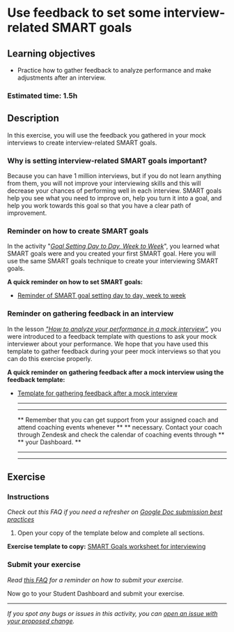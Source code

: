 # Use feedback to set some interview-related SMART goals

## Learning objectives

- Practice how to gather feedback to analyze performance and make adjustments after an interview.

### **Estimated time**: 1.5h

## Description

In this exercise, you will use the feedback you gathered in your mock interviews to create interview-related SMART goals.

### Why is setting interview-related SMART goals important?

Because you can have 1 million interviews, but if you do not learn anything from them, you will not improve your interviewing skills and this will decrease your chances of performing well in each interview. SMART goals help you see what you need to improve on, help you turn it into a goal, and help you work towards this goal so that you have a clear path of improvement.

### Reminder on how to create SMART goals

In the activity "[*Goal Setting Day to Day, Week to Week*](https://github.com/microverseinc/curriculum-professional-skills/blob/main/becoming-a-remote-professional/goal-setting-day-to-day-week-to-week.md)", you learned what SMART goals were and you created your first SMART goal. Here you will use the same SMART goals technique to create your interviewing SMART goals.

**A quick reminder on how to set SMART goals:**

- [Reminder of SMART goal setting day to day, week to week](https://github.com/microverseinc/curriculum-professional-skills/blob/main/becoming-a-remote-professional/goal-setting-day-to-day-week-to-week.md)

### Reminder on gathering feedback in an interview

In the lesson *["How to analyze your performance in a mock interview"](https://github.com/microverseinc/curriculum-professional-skills/blob/main/mock-interviews/how-to-analyze-your-performance-in-a-mock-interview.md),* you were introduced to a feedback template with questions to ask your mock interviewer about your performance. We hope that you have used this template to gather feedback during your peer mock interviews so that you can do this exercise properly.

**A quick reminder on** **gathering feedback after a mock interview using the feedback template:**

- [Template for gathering feedback after a mock interview](https://docs.google.com/document/d/1Sn8qSJxr1RHhsyCQo33XfpLeXOt_HTKbHo57mBCFs3k/edit#heading=h.jhld1jrenkcg)

     **************************************************************************************************************
     **                                                                                                          **
     **      Remember that you can get support from your assigned coach and attend coaching events whenever      **
     **      necessary. Contact your coach through Zendesk and check the calendar of coaching events through     **
     **      your Dashboard.                                                                                     **
     **                                                                                                          **
     **************************************************************************************************************



## Exercise

### Instructions

*Check out this FAQ if you need a refresher on [Google Doc submission best practices](https://microverse.zendesk.com/hc/en-us/articles/360063156813)*

1. Open your copy of the template below and complete all sections.

**Exercise template to copy:** [SMART Goals worksheet for interviewing](https://docs.google.com/document/d/1igXHJFCo1mu9-WUyeifmCurGXoQhyVsS2yhfmmoBGfQ/edit)

### Submit your exercise

*Read [this FAQ](https://microverse.zendesk.com/hc/en-us/articles/360061344234) for a reminder on how to submit your exercise.* 

Now go to your Student Dashboard and submit your exercise.


------

_If you spot any bugs or issues in this activity, you can [open an issue with your proposed change](https://github.com/microverseinc/curriculum-transversal-skills/blob/main/git-github/articles/open_issue.md)._
